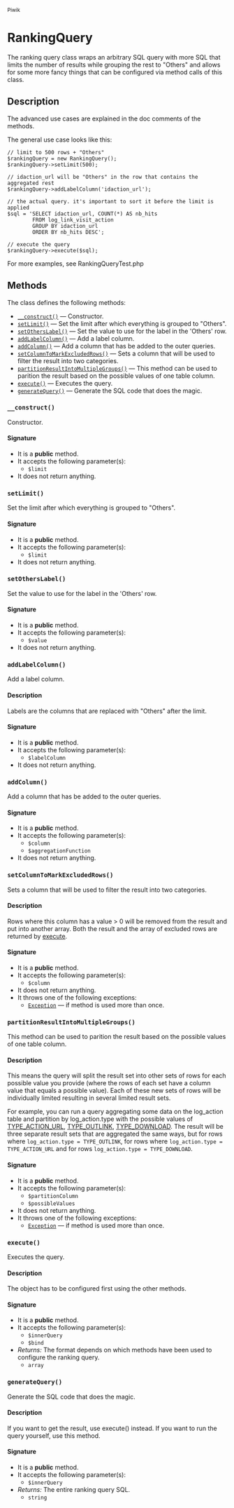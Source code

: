 <small>Piwik</small>

RankingQuery
============

The ranking query class wraps an arbitrary SQL query with more SQL that limits the number of results while grouping the rest to &quot;Others&quot; and allows for some more fancy things that can be configured via method calls of this class.

Description
-----------

The
advanced use cases are explained in the doc comments of the methods.

The general use case looks like this:

    // limit to 500 rows + "Others"
    $rankingQuery = new RankingQuery();
    $rankingQuery->setLimit(500);

    // idaction_url will be "Others" in the row that contains the aggregated rest
    $rankingQuery->addLabelColumn('idaction_url');

    // the actual query. it's important to sort it before the limit is applied
    $sql = 'SELECT idaction_url, COUNT(*) AS nb_hits
            FROM log_link_visit_action
            GROUP BY idaction_url
            ORDER BY nb_hits DESC';

    // execute the query
    $rankingQuery->execute($sql);

For more examples, see RankingQueryTest.php


Methods
-------

The class defines the following methods:

- [`__construct()`](#__construct) &mdash; Constructor.
- [`setLimit()`](#setLimit) &mdash; Set the limit after which everything is grouped to "Others".
- [`setOthersLabel()`](#setOthersLabel) &mdash; Set the value to use for the label in the 'Others' row.
- [`addLabelColumn()`](#addLabelColumn) &mdash; Add a label column.
- [`addColumn()`](#addColumn) &mdash; Add a column that has be added to the outer queries.
- [`setColumnToMarkExcludedRows()`](#setColumnToMarkExcludedRows) &mdash; Sets a column that will be used to filter the result into two categories.
- [`partitionResultIntoMultipleGroups()`](#partitionResultIntoMultipleGroups) &mdash; This method can be used to parition the result based on the possible values of one table column.
- [`execute()`](#execute) &mdash; Executes the query.
- [`generateQuery()`](#generateQuery) &mdash; Generate the SQL code that does the magic.

### `__construct()` <a name="__construct"></a>

Constructor.

#### Signature

- It is a **public** method.
- It accepts the following parameter(s):
    - `$limit`
- It does not return anything.

### `setLimit()` <a name="setLimit"></a>

Set the limit after which everything is grouped to "Others".

#### Signature

- It is a **public** method.
- It accepts the following parameter(s):
    - `$limit`
- It does not return anything.

### `setOthersLabel()` <a name="setOthersLabel"></a>

Set the value to use for the label in the 'Others' row.

#### Signature

- It is a **public** method.
- It accepts the following parameter(s):
    - `$value`
- It does not return anything.

### `addLabelColumn()` <a name="addLabelColumn"></a>

Add a label column.

#### Description

Labels are the columns that are replaced with "Others" after the limit.

#### Signature

- It is a **public** method.
- It accepts the following parameter(s):
    - `$labelColumn`
- It does not return anything.

### `addColumn()` <a name="addColumn"></a>

Add a column that has be added to the outer queries.

#### Signature

- It is a **public** method.
- It accepts the following parameter(s):
    - `$column`
    - `$aggregationFunction`
- It does not return anything.

### `setColumnToMarkExcludedRows()` <a name="setColumnToMarkExcludedRows"></a>

Sets a column that will be used to filter the result into two categories.

#### Description

Rows where this column has a value > 0 will be removed from the result and put
into another array. Both the result and the array of excluded rows are returned
by [execute](#execute).

#### Signature

- It is a **public** method.
- It accepts the following parameter(s):
    - `$column`
- It does not return anything.
- It throws one of the following exceptions:
    - [`Exception`](http://php.net/class.Exception) &mdash; if method is used more than once.

### `partitionResultIntoMultipleGroups()` <a name="partitionResultIntoMultipleGroups"></a>

This method can be used to parition the result based on the possible values of one table column.

#### Description

This means the query will split the result set into other sets of rows
for each possible value you provide (where the rows of each set have a column value
that equals a possible value). Each of these new sets of rows will be individually
limited resulting in several limited result sets.

For example, you can run a query aggregating some data on the log_action table and
partition by log_action.type with the possible values of [TYPE_ACTION_URL](#),
[TYPE_OUTLINK](#), [TYPE_DOWNLOAD](#). The result will be three separate result sets
that are aggregated the same ways, but for rows where `log_action.type = TYPE_OUTLINK`,
for rows where `log_action.type = TYPE_ACTION_URL` and for rows `log_action.type = TYPE_DOWNLOAD`.

#### Signature

- It is a **public** method.
- It accepts the following parameter(s):
    - `$partitionColumn`
    - `$possibleValues`
- It does not return anything.
- It throws one of the following exceptions:
    - [`Exception`](http://php.net/class.Exception) &mdash; if method is used more than once.

### `execute()` <a name="execute"></a>

Executes the query.

#### Description

The object has to be configured first using the other methods.

#### Signature

- It is a **public** method.
- It accepts the following parameter(s):
    - `$innerQuery`
    - `$bind`
- _Returns:_ The format depends on which methods have been used to configure the ranking query.
    - `array`

### `generateQuery()` <a name="generateQuery"></a>

Generate the SQL code that does the magic.

#### Description

If you want to get the result, use execute() instead. If you want to run the query
yourself, use this method.

#### Signature

- It is a **public** method.
- It accepts the following parameter(s):
    - `$innerQuery`
- _Returns:_ The entire ranking query SQL.
    - `string`

